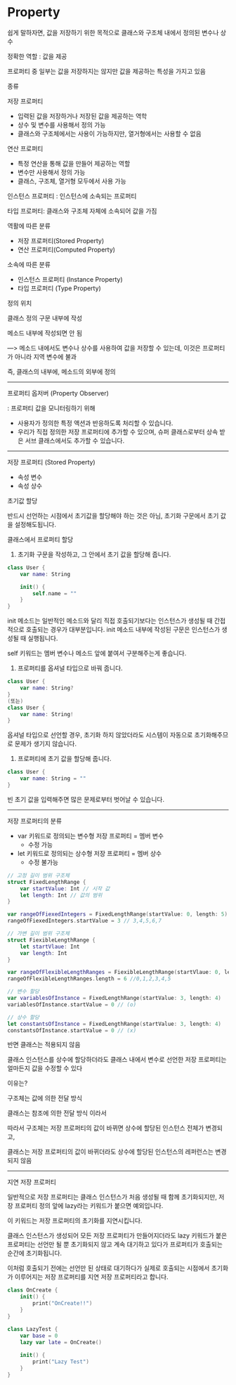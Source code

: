 # Property

쉽게 말하자면, 값을 저장하기 위한 목적으로 클래스와 구조체 내에서 정의된 변수나 상수

정확한 역할 : 값을 제공

프로퍼티 중 일부는 값을 저장하지는 않지만 값을 제공하는 특성을 가지고 있음

종류

저장 프로퍼티

- 입력된 값을 저장하거나 저장된 값을 제공하는 역학
- 상수 및 변수를 사용해서 정의 가능
- 클래스와 구조체에서는 사용이 가능하지만, 열거형에서는 사용할 수 없음

연산 프로퍼티

- 특정 연산을 통해 값을 만들어 제공하는 역할
- 변수만 사용해서 정의 가능
- 클래스, 구조체, 열거형 모두에서 사용 가능

인스턴스 프로퍼티 : 인스턴스에 소속되는 프로퍼티

타입 프로퍼티: 클래스와 구조체 자체에 소속되어 값을 가짐

역활에 따른 분류

- 저장 프로퍼티(Stored Property)
- 연산 프로퍼티(Computed Property)

소속에 따른 분류

- 인스턴스 프로퍼티 (Instance Property)
- 타입 프로퍼티 (Type Property)

정의 위치

클래스 정의 구문 내부에 작성 

메소드 내부에 작성되면 안 됨

—> 메소드 내에서도 변수나 상수를 사용하여 값을 저장할 수 있는데, 이것은 프로퍼티가 아니라 지역 변수에 불과

즉, 클래스의 내부에, 메소드의 외부에 정의

---

프로퍼티 옵저버 (Property Observer)

: 프로퍼티 값을 모니터링하기 위해

- 사용자가 정의한 특정 액션과 반응하도록 처리할 수 있습니다.
- 우리가 직접 정의한 저장 프로퍼티에 추가할 수 있으며, 슈퍼 클래스로부터 상속 받은 서브 클래스에서도 추가할 수 있습니다.

---

저장 프로퍼티 (Stored Property)

- 속성 변수
- 속성 상수

초기값 할당

반드시 선언하는 시점에서 초기값을 할당해야 하는 것은 아님, 초기화 구문에서 초기 값을 설정해도됩니다.

클래스에서 프로퍼티 할당

1. 초기화 구문을 작성하고, 그 안에서 초기 값을 할당해 줍니다.

```swift
class User {
    var name: String

    init() {
        self.name = ""
    }
}
```

init 메소드는 일반적인 메소드와 달리 직접 호출되기보다는 인스턴스가 생성될 때 간접적으로 호출되는 경우가 대부분입니다. init 메소드 내부에 작성된 구문은 인스턴스가 생성될 때 실행됩니다.

self 키워드는 멤버 변수나 메소드 앞에 붙여서 구분해주는게 좋습니다.

1. 프로퍼티를 옵셔널 타입으로 바꿔 줍니다.

```swift
class User {
    var name: String?
}
(또는)
class User {
    var name: String!
}
```

옵셔널 타입으로 선언할 경우, 초기화 하지 않았더라도 시스템이 자동으로 초기화해주므로 문제가 생기지 않습니다.

1. 프로퍼티에 초기 값을 할당해 줍니다. 

```swift
class User {
    var name: String = ""
}
```

빈 초기 값을 입력해주면 많은 문제로부터 벗어날 수 있습니다.

---

저장 프로퍼티의 분류

- var 키워드로 정의되는 변수형 저장 프로퍼티 = 멤버 변수
    - 수정  가능
- let 키워드로 정의되는 상수형 저장 프로퍼티 = 멤버 상수
    - 수정 불가능
    

```swift
// 고정 길이 범위 구조체
struct FixedLengthRange {
    var startValue: Int // 시작 값
    let length: Int // 값의 범위
}

var rangeOfFiexedIntegers = FixedLengthRange(startValue: 0, length: 5) // 0,1,2,3,4
rangeOfFiexedIntegers.startValue = 3 // 3,4,5,6,7

// 가변 길이 범위 구조체
struct FiexibleLengthRange {
    let startVlaue: Int
    var length: Int
}

var rangeOfFlexibleLengthRanges = FiexibleLengthRange(startVlaue: 0, length: 4) // 0,1,2,3
rangeOfFlexibleLengthRanges.length = 6 //0,1,2,3,4,5

// 변수 할당
var variablesOfInstance = FixedLengthRange(startValue: 3, length: 4)
variablesOfInstance.startValue = 0 // (o)

// 상수 할당
let constantsOfInstance = FixedLengthRange(startValue: 3, length: 4)
constantsOfInstance.startValue = 0 // (x)
```

반면 클래스는 적용되지 않음

클래스 인스턴스를 상수에 할당하더라도 클래스 내에서 변수로 선언한 저장 프로퍼티는 얼마든지 값을 수정할 수 있다

이유는?

구조체는 값에 의한 전달 방식

클래스는 참조에 의한 전달 방식 이라서

따라서 구조체는 저장 프로퍼티의 값이 바뀌면 상수에 할당된 인스턴스 전체가 변경되고, 

클래스는 저장 프로퍼티의 값이 바뀌더라도 상수에 할당된 인스턴스의 레퍼런스는 변경되지 않음

---

지연 저장 프로퍼티

일반적으로 저장 프로퍼티는 클래스 인스턴스가 처음 생성될 때 함께 초기화되지만, 저장 프로퍼티 정의 앞에 lazy라는 키워드가 붙으면 예외입니다.

이 키워드는 저장 프로퍼티의 초기화를 지연시킵니다.

클래스 인스턴스가 생성되어 모든 저장 프로퍼티가 만들어지더라도 lazy 키워드가 붙은 프로퍼티는 선언만 될 뿐 초기화되지 않고 계속 대기하고 있다가 프로퍼티가 호출되는 순간에 초기화됩니다.

이처럼 호출되기 전에는 선언만 된 상태로 대기하다가 실제로 호출되는 시점에서 초기화가 이루어지는 저장 프로퍼티를 지연 저장 프로퍼티라고 합니다.

```swift
class OnCreate {
    init() {
        print("OnCreate!!")
    }
}

class LazyTest {
    var base = 0
    lazy var late = OnCreate()
    
    init() {
        print("Lazy Test")
    }
}
```
